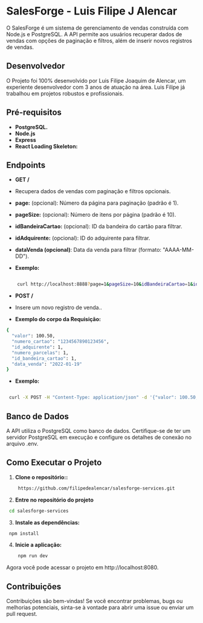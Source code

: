 # SalesForge - Luis Filipe J Alencar

O SalesForge é um sistema de gerenciamento de vendas construída com Node.js e PostgreSQL. A API permite aos usuários recuperar dados de vendas com opções de paginação e filtros, além de inserir novos registros de vendas.

## Desenvolvedor

O Projeto foi 100% desenvolvido por Luis Filipe Joaquim de Alencar, um experiente desenvolvedor com 3 anos de atuação na área. Luis Filipe já trabalhou em projetos robustos e profissionais.

## Pré-requisitos

- **PostgreSQL.**
- **Node.js**
- **Express**
- **React Loading Skeleton:**

## Endpoints

- **GET /**
- Recupera dados de vendas com paginação e filtros opcionais.

- **page:** (opcional): Número da página para paginação (padrão é 1).
- **pageSize:** (opcional): Número de itens por página (padrão é 10).
- **idBandeiraCartao:** (opcional): ID da bandeira do cartão para filtrar.
- **idAdquirente:** (opcional): ID do adquirente para filtrar.
- **dataVenda (opcional)**: Data da venda para filtrar (formato: "AAAA-MM-DD").

- **Exemplo:**

```bash

    curl http://localhost:8888?page=1&pageSize=10&idBandeiraCartao=1&idAdquirente=2&dataVenda=2022-01-19

```

- **POST /**
- Insere um novo registro de venda..

- **Exemplo do corpo da Requisição:**

```bash
{
  "valor": 100.50,
  "numero_cartao": "1234567890123456",
  "id_adquirente": 1,
  "numero_parcelas": 1,
  "id_bandeira_cartao": 1,
  "data_venda": "2022-01-19"
}

```

- **Exemplo:**

```bash

 curl -X POST -H "Content-Type: application/json" -d '{"valor": 100.50, "numero_cartao": "1234567890123456", "id_adquirente": 1, "numero_parcelas": 1, "id_bandeira_cartao": 1, "data_venda": "2022-01-19"}' http://localhost:8080

```

## Banco de Dados

A API utiliza o PostgreSQL como banco de dados. Certifique-se de ter um servidor PostgreSQL em execução e configure os detalhes de conexão no arquivo .env.

## Como Executar o Projeto

1. **Clone o repositório::**

   ```bash
    https://github.com/filipedealencar/salesforge-services.git
   ```

2. **Entre no repositório do projeto**

```bash
 cd salesforge-services
```

3. **Instale as dependências:**

```bash
 npm install
```

4. **Inicie a aplicação:**

   ```bash
    npm run dev
   ```

Agora você pode acessar o projeto em http://localhost:8080.

## Contribuições

Contribuições são bem-vindas! Se você encontrar problemas, bugs ou melhorias potenciais, sinta-se à vontade para abrir uma issue ou enviar um pull request.
